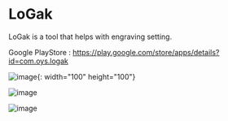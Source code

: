 # LoGak
LoGak is a tool that helps with engraving setting.

Google PlayStore : https://play.google.com/store/apps/details?id=com.oys.logak


![image](https://user-images.githubusercontent.com/42116216/201798742-3762b715-a214-45de-b62e-85a74ec693fe.png){: width="100" height="100"}

![image](https://user-images.githubusercontent.com/42116216/201798759-34471d93-b87d-475d-94bd-56a648b11cc4.png)

![image](https://user-images.githubusercontent.com/42116216/201798781-c6757255-b86b-43b5-bf23-29161ebdb9ff.png)


